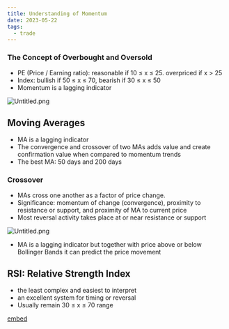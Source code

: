 ```yaml
---
title: Understanding of Momentum
date: 2023-05-22
tags:
  - trade
---
```


### The Concept of Overbought and Oversold

- PE (Price / Earning ratio): reasonable if 10 ≤ x ≤ 25. overpriced if x > 25
- Index: bullish if 50 ≤ x ≤ 70, bearish if 30 ≤ x ≤ 50
- Momentum is a lagging indicator

![Untitled.png](https://prod-files-secure.s3.us-west-2.amazonaws.com/875308e8-8000-4329-b1aa-ffd95b33ba6e/5119430c-de3b-4cc5-b50f-d2c542ce9ad8/Untitled.png?X-Amz-Algorithm=AWS4-HMAC-SHA256&X-Amz-Content-Sha256=UNSIGNED-PAYLOAD&X-Amz-Credential=AKIAT73L2G45HZZMZUHI%2F20231121%2Fus-west-2%2Fs3%2Faws4_request&X-Amz-Date=20231121T012807Z&X-Amz-Expires=3600&X-Amz-Signature=4acc70e5e0450b47a993ddef63211d85e8439f3dead5bf96fe02d4f03836a1c9&X-Amz-SignedHeaders=host&x-id=GetObject)


## Moving Averages

- MA is a lagging indicator
- The convergence and crossover of two MAs adds value and create confirmation value when compared to momentum trends
- The best MA: 50 days and 200 days

### Crossover

- MAs cross one another as a factor of price change.
- Significance: momentum of change (convergence), proximity to resistance or support, and proximity of MA to current price
- Most reversal activity takes place at or near resistance or support

![Untitled.png](https://prod-files-secure.s3.us-west-2.amazonaws.com/875308e8-8000-4329-b1aa-ffd95b33ba6e/d732e202-24fa-4862-99ce-4f0068d89501/Untitled.png?X-Amz-Algorithm=AWS4-HMAC-SHA256&X-Amz-Content-Sha256=UNSIGNED-PAYLOAD&X-Amz-Credential=AKIAT73L2G45HZZMZUHI%2F20231121%2Fus-west-2%2Fs3%2Faws4_request&X-Amz-Date=20231121T012807Z&X-Amz-Expires=3600&X-Amz-Signature=72802f2b64105cd9174c6784c068a8cb5efc5f3081ee743368f318622646089a&X-Amz-SignedHeaders=host&x-id=GetObject)

- MA is a lagging indicator but together with price above or below Bollinger Bands it can predict the price movement

## RSI: Relative Strength Index

- the least complex and easiest to interpret
- an excellent system for timing or reversal
- Usually remain 30 ≤ x ≤ 70 range

[embed]()


